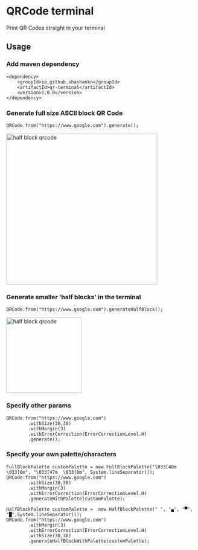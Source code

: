 # QRCode terminal
Print QR Codes straight in your terminal

## Usage

### Add maven dependency
```
<dependency>
    <groupId>io.github.shashankn</groupId>
    <artifactId>qr-terminal</artifactId>
    <version>1.0.0</version>
</dependency>
```

### Generate full size ASCII block QR Code

```
QRCode.from("https://www.google.com").generate();
```
<img src="https://user-images.githubusercontent.com/6450630/125182867-5dcd2d80-e22f-11eb-854b-ea802bcf0be3.png" alt="half block qrcode" width="400" height="400">

### Generate smaller 'half blocks' in the terminal

```
QRCode.from("https://www.google.com").generateHalfBlock();
```

<img src="https://user-images.githubusercontent.com/6450630/125182829-ec8d7a80-e22e-11eb-9fe7-4d7ce882145d.png " alt="half block qrcode" width="200" height="200">

### Specify other params

```
QRCode.from("https://www.google.com")
        .withSize(30,30)
        .withMargin(3)
        .withErrorCorrection(ErrorCorrectionLevel.H)
        .generate();
```

### Specify your own palette/characters

```
FullBlockPalette customPalette = new FullBlockPalette("\033[40m  \033[0m", "\033[47m  \033[0m", System.lineSeparator());
QRCode.from("https://www.google.com")
        .withSize(30,30)
        .withMargin(3)
        .withErrorCorrection(ErrorCorrectionLevel.H)
        .generateWithPalette(customPalette);
      
HalfBlockPalette customPalette =  new HalfBlockPalette(" ", "▄", "▀", "█",System.lineSeparator());
QRCode.from("https://www.google.com")
        .withMargin(3)
        .withErrorCorrection(ErrorCorrectionLevel.H)
        .withSize(30,30)
        .generateHalfBlockWithPalette(customPalette);
```
